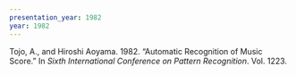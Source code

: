 ```yaml
---
presentation_year: 1982
year: 1982
---
```


Tojo, A., and Hiroshi Aoyama. 1982. “Automatic Recognition of Music Score.” In <i>Sixth International Conference on Pattern Recognition</i>. Vol. 1223.